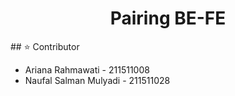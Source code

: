 <h1 align="center">Pairing BE-FE</h1>
## ⭐ Contributor

- Ariana Rahmawati          - 211511008
- Naufal Salman Mulyadi     - 211511028